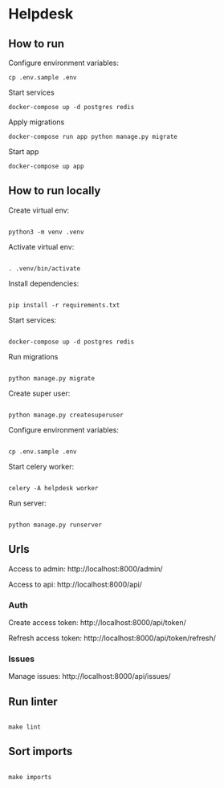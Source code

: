 # Helpdesk

## How to run

Configure environment variables:

```
cp .env.sample .env

```

Start services

```
docker-compose up -d postgres redis

```

Apply migrations

```
docker-compose run app python manage.py migrate
```

Start app

```
docker-compose up app
```

## How to run locally

Create virtual env:

```

python3 -m venv .venv

```

Activate virtual env:

```

. .venv/bin/activate

```

Install dependencies:

```

pip install -r requirements.txt

```

Start services:

```

docker-compose up -d postgres redis

```

Run migrations

```

python manage.py migrate

```

Create super user:

```

python manage.py createsuperuser

```

Configure environment variables:

```

cp .env.sample .env

```

Start celery worker:

```

celery -A helpdesk worker

```

Run server:

```

python manage.py runserver

```

## Urls

Access to admin: http://localhost:8000/admin/

Access to api: http://localhost:8000/api/

### Auth

Create access token: http://localhost:8000/api/token/

Refresh access token: http://localhost:8000/api/token/refresh/

### Issues

Manage issues: http://localhost:8000/api/issues/

## Run linter

```

make lint

```

## Sort imports

```

make imports

```

```

```
